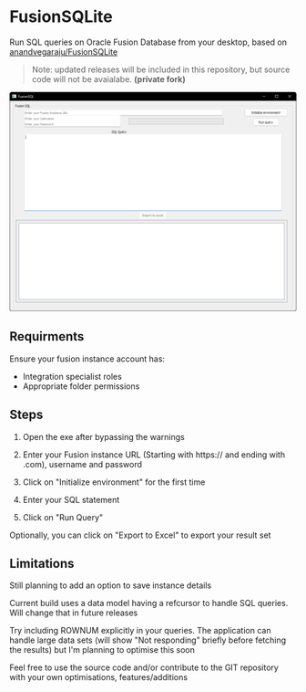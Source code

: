 # FusionSQLite
Run SQL queries on Oracle Fusion Database from your desktop, based on [anandvegaraju/FusionSQLite](https://github.com/anandvegaraju/FusionSQLite)
> Note: updated releases will be included in this repository, but source code will not be avaialabe. **(private fork)**

![fusion-sqlite](src/screenshot.png)

## Requirments 
Ensure your fusion instance account has:
- Integration specialist roles
- Appropriate folder permissions

## Steps

1. Open the exe after bypassing the warnings

2. Enter your Fusion instance URL (Starting with https:// and ending with .com), username and password

3. Click on "Initialize environment" for the first time

4. Enter your SQL statement

5. Click on "Run Query"

Optionally, you can click on "Export to Excel" to export your result set

## Limitations

Still planning to add an option to save instance details

Current build uses a data model having a refcursor to handle SQL queries. Will change that in future releases

Try including ROWNUM explicitly in your queries. The application can handle large data sets (will show "Not responding" briefly before fetching the results) but I'm planning to optimise this soon

Feel free to use the source code and/or contribute to the GIT repository with your own optimisations, features/additions
